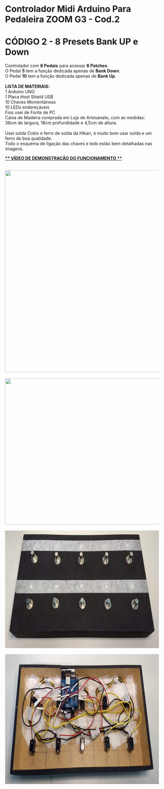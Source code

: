# Controlador Midi Arduino Para Pedaleira ZOOM G3 - Cod.2
# CÓDIGO 2 - 8 Presets Bank UP e Down
Controlador com <b>8 Pedais</b> para acessar <b>8 Patches</b>.<br>
O Pedal <b>5</b> tem a função dedicada apenas de <b>Bank Down</b>.<br>
O Pedal <b>10</b> tem a função dedicada apenas de <b>Bank Up</b>.<br>
<br>
<b>LISTA DE MATERIAIS:</b><br>
1 Arduíno UNO<br>
1 Placa Host Shield USB<br>
10 Chaves Momentâneas<br>
10 LEDs endereçáveis<br>
Fios usei de Fonte de PC<br>
Caixa de Madeira comprada em Loja de Artesanato, com as medidas:<br>
36cm de largura, 18cm profundidade e 4,5cm de altura.<br>
<br>
Usei solda Cobix e ferro de solda da Hikari, é muito bom usar solda e um ferro de boa qualidade.<br>
Todo o esquema de ligação das chaves e leds estão bem detalhadas nas imagens.
<br>
<p><a href="https://youtu.be/fVQfTznFK2k"><b> ** VÍDEO DE DEMONSTRAÇÃO DO FUNCIONAMENTO ** </b></a></p>
<br>
<img width=698 height=661 src="ESQUEMA%20DE%20LIGAÇÃO%20DOS%20PEDAIS_8.jpg">
<br>
<br>
<img width=855 height=478 src="ESQUEMA%20DE%20LIGAÇÃO%20DOS%20LEDs.jpg">
<br>
<br>
<img width=837 height=385 src="IMG_20221213_225013941.jpg">
<br>
<br>
<img width=835 height=425 src="IMG_20221213_225039821.jpg">
